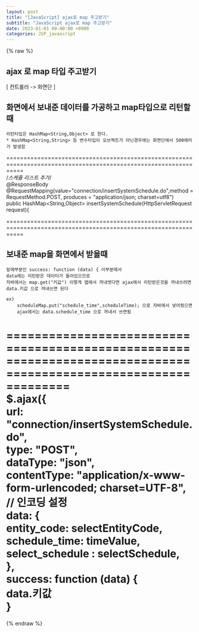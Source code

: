 ```yaml
---
layout: post
title: "[JavaScript] ajax로 map 주고받기"
subtitle: "JavaScript ajax로 map 주고받기"
date: 2023-01-01 00:00:00 +0900
categories: JSP_javascript
---
```

{% raw %}
## ajax 로 map 타입 주고받기  
  
[ 컨트롤러 -> 화면단 ]  
  
## 화면에서 보내준 데이터를 가공하고 map타입으로 리턴할 때  
  
	리턴타입은 HashMap<String,Object> 로 한다.  
	* HashMap<String,String> 등 변수타입이 오브젝트가 아닌경우에는 화면단에서 500에러가 발생함  
  
=================================================================================================================  
    /*스케쥴 리스트 추가*/  
    @ResponseBody  
    @RequestMapping(value="connection/insertSystemSchedule.do",method = RequestMethod.POST, produces = "application/json; charset=utf8")  
    public HashMap<String,Object> insertSystemSchedule(HttpServletRequest request){  
  
=================================================================================================================  
  
## 보내준 map을 화면에서 받을때  
	밑에부분인 success: function (data) { 이부분에서  
	data에는 리턴받은 데이터가 들어있으므로  
	자바에서는 map.get("키값") 이렇게 맵에서 꺼내썻다면 ajax에서 리턴받은것을 꺼내쓰려면  
	data.키값 으로 꺼내쓰면 된다  
  
	ex)  
		scheduleMap.put("schedule_time",scheduleTime); 으로 자바에서 넣어줬으면  
		ajax에서는 data.schedule_time 으로 꺼내서 쓰면됨  
  
=================================================================================================================  
        $.ajax({  
            url: "connection/insertSystemSchedule.do",  
            type: "POST",  
            dataType: "json",  
            contentType: "application/x-www-form-urlencoded; charset=UTF-8", // 인코딩 설정  
            data: {  
                entity_code: selectEntityCode,  
                schedule_time: timeValue,  
                select_schedule : selectSchedule,  
            },  
            success: function (data) {  
				data.키값  
			}  
=================================================================================================================  
  

{% endraw %}
